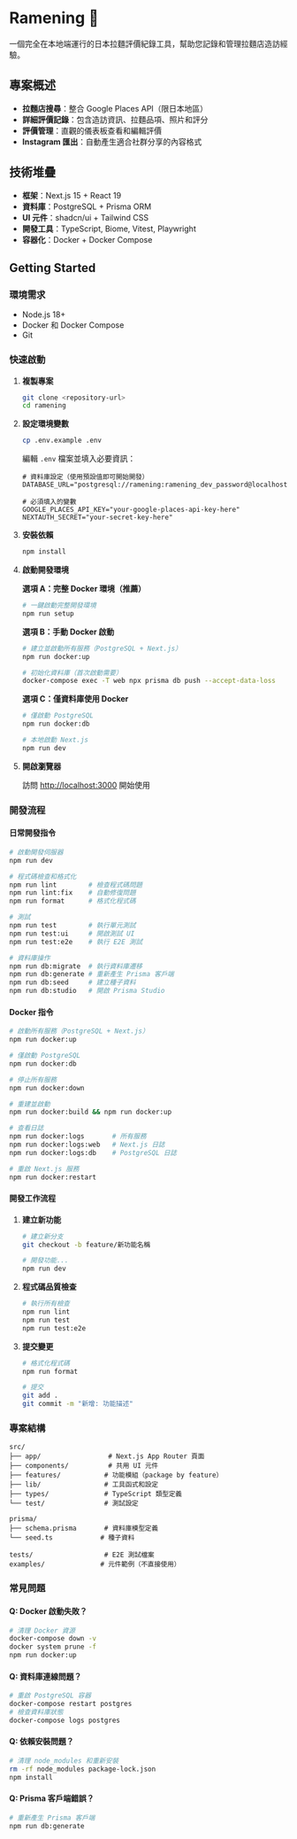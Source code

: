 # Ramening 🍜

一個完全在本地端運行的日本拉麵評價紀錄工具，幫助您記錄和管理拉麵店造訪經驗。

## 專案概述

- **拉麵店搜尋**：整合 Google Places API（限日本地區）
- **詳細評價記錄**：包含造訪資訊、拉麵品項、照片和評分
- **評價管理**：直觀的儀表板查看和編輯評價
- **Instagram 匯出**：自動產生適合社群分享的內容格式

## 技術堆疊

- **框架**：Next.js 15 + React 19
- **資料庫**：PostgreSQL + Prisma ORM
- **UI 元件**：shadcn/ui + Tailwind CSS
- **開發工具**：TypeScript, Biome, Vitest, Playwright
- **容器化**：Docker + Docker Compose

## Getting Started

### 環境需求

- Node.js 18+ 
- Docker 和 Docker Compose
- Git

### 快速啟動

1. **複製專案**
   ```bash
   git clone <repository-url>
   cd ramening
   ```

2. **設定環境變數**
   ```bash
   cp .env.example .env
   ```
   
   編輯 `.env` 檔案並填入必要資訊：
   ```env
   # 資料庫設定（使用預設值即可開始開發）
   DATABASE_URL="postgresql://ramening:ramening_dev_password@localhost:5432/ramening_dev"
   
   # 必須填入的變數
   GOOGLE_PLACES_API_KEY="your-google-places-api-key-here"
   NEXTAUTH_SECRET="your-secret-key-here"
   ```

3. **安裝依賴**
   ```bash
   npm install
   ```

4. **啟動開發環境**
   
   **選項 A：完整 Docker 環境（推薦）**
   ```bash
   # 一鍵啟動完整開發環境
   npm run setup
   ```
   
   **選項 B：手動 Docker 啟動**
   ```bash
   # 建立並啟動所有服務（PostgreSQL + Next.js）
   npm run docker:up
   
   # 初始化資料庫（首次啟動需要）
   docker-compose exec -T web npx prisma db push --accept-data-loss
   ```
   
   **選項 C：僅資料庫使用 Docker**
   ```bash
   # 僅啟動 PostgreSQL
   npm run docker:db
   
   # 本地啟動 Next.js
   npm run dev
   ```

5. **開啟瀏覽器**
   
   訪問 [http://localhost:3000](http://localhost:3000) 開始使用

### 開發流程

#### 日常開發指令

```bash
# 啟動開發伺服器
npm run dev

# 程式碼檢查和格式化
npm run lint        # 檢查程式碼問題
npm run lint:fix    # 自動修復問題
npm run format      # 格式化程式碼

# 測試
npm run test        # 執行單元測試
npm run test:ui     # 開啟測試 UI
npm run test:e2e    # 執行 E2E 測試

# 資料庫操作
npm run db:migrate  # 執行資料庫遷移
npm run db:generate # 重新產生 Prisma 客戶端
npm run db:seed     # 建立種子資料
npm run db:studio   # 開啟 Prisma Studio
```

#### Docker 指令

```bash
# 啟動所有服務（PostgreSQL + Next.js）
npm run docker:up

# 僅啟動 PostgreSQL
npm run docker:db

# 停止所有服務
npm run docker:down

# 重建並啟動
npm run docker:build && npm run docker:up

# 查看日誌
npm run docker:logs       # 所有服務
npm run docker:logs:web   # Next.js 日誌
npm run docker:logs:db    # PostgreSQL 日誌

# 重啟 Next.js 服務
npm run docker:restart
```

#### 開發工作流程

1. **建立新功能**
   ```bash
   # 建立新分支
   git checkout -b feature/新功能名稱
   
   # 開發功能...
   npm run dev
   ```

2. **程式碼品質檢查**
   ```bash
   # 執行所有檢查
   npm run lint
   npm run test
   npm run test:e2e
   ```

3. **提交變更**
   ```bash
   # 格式化程式碼
   npm run format
   
   # 提交
   git add .
   git commit -m "新增: 功能描述"
   ```

### 專案結構

```
src/
├── app/                 # Next.js App Router 頁面
├── components/          # 共用 UI 元件
├── features/           # 功能模組（package by feature）
├── lib/                # 工具函式和設定
├── types/              # TypeScript 類型定義
└── test/               # 測試設定

prisma/
├── schema.prisma       # 資料庫模型定義
└── seed.ts            # 種子資料

tests/                  # E2E 測試檔案
examples/              # 元件範例（不直接使用）
```

### 常見問題

#### Q: Docker 啟動失敗？
```bash
# 清理 Docker 資源
docker-compose down -v
docker system prune -f
npm run docker:up
```

#### Q: 資料庫連線問題？
```bash
# 重啟 PostgreSQL 容器
docker-compose restart postgres
# 檢查資料庫狀態
docker-compose logs postgres
```

#### Q: 依賴安裝問題？
```bash
# 清理 node_modules 和重新安裝
rm -rf node_modules package-lock.json
npm install
```

#### Q: Prisma 客戶端錯誤？
```bash
# 重新產生 Prisma 客戶端
npm run db:generate
```
